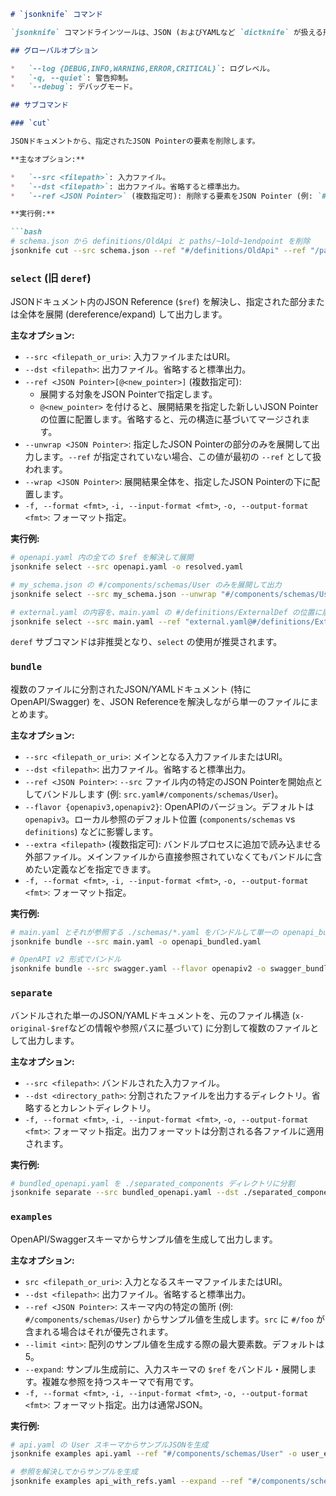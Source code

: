 ```markdown
# `jsonknife` コマンド

`jsonknife` コマンドラインツールは、JSON (およびYAMLなど `dictknife` が扱える形式) ドキュメント、特にJSON Reference (`$ref`) を含むOpenAPI/Swaggerのようなスキーマファイルを扱うための特化した機能を提供します。

## グローバルオプション

*   `--log {DEBUG,INFO,WARNING,ERROR,CRITICAL}`: ログレベル。
*   `-q, --quiet`: 警告抑制。
*   `--debug`: デバッグモード。

## サブコマンド

### `cut`

JSONドキュメントから、指定されたJSON Pointerの要素を削除します。

**主なオプション:**

*   `--src <filepath>`: 入力ファイル。
*   `--dst <filepath>`: 出力ファイル。省略すると標準出力。
*   `--ref <JSON Pointer>` (複数指定可): 削除する要素をJSON Pointer (例: `#/definitions/User`, `/paths/~1users/get`) で指定します。

**実行例:**

```bash
# schema.json から definitions/OldApi と paths/~1old~1endpoint を削除
jsonknife cut --src schema.json --ref "#/definitions/OldApi" --ref "/paths/~1old~1endpoint" -o cleaned_schema.json
```

### `select` (旧 `deref`)

JSONドキュメント内のJSON Reference (`$ref`) を解決し、指定された部分または全体を展開 (dereference/expand) して出力します。

**主なオプション:**

*   `--src <filepath_or_uri>`: 入力ファイルまたはURI。
*   `--dst <filepath>`: 出力ファイル。省略すると標準出力。
*   `--ref <JSON Pointer>[@<new_pointer>]` (複数指定可):
    *   展開する対象をJSON Pointerで指定します。
    *   `@<new_pointer>` を付けると、展開結果を指定した新しいJSON Pointerの位置に配置します。省略すると、元の構造に基づいてマージされます。
*   `--unwrap <JSON Pointer>`: 指定したJSON Pointerの部分のみを展開して出力します。`--ref` が指定されていない場合、この値が最初の `--ref` として扱われます。
*   `--wrap <JSON Pointer>`: 展開結果全体を、指定したJSON Pointerの下に配置します。
*   `-f, --format <fmt>`, `-i, --input-format <fmt>`, `-o, --output-format <fmt>`: フォーマット指定。

**実行例:**

```bash
# openapi.yaml 内の全ての $ref を解決して展開
jsonknife select --src openapi.yaml -o resolved.yaml

# my_schema.json の #/components/schemas/User のみを展開して出力
jsonknife select --src my_schema.json --unwrap "#/components/schemas/User" -o user_schema.json

# external.yaml の内容を、main.yaml の #/definitions/ExternalDef の位置に展開
jsonknife select --src main.yaml --ref "external.yaml@#/definitions/ExternalDef" -o combined.yaml
```
`deref` サブコマンドは非推奨となり、`select` の使用が推奨されます。

### `bundle`

複数のファイルに分割されたJSON/YAMLドキュメント (特にOpenAPI/Swagger) を、JSON Referenceを解決しながら単一のファイルにまとめます。

**主なオプション:**

*   `--src <filepath_or_uri>`: メインとなる入力ファイルまたはURI。
*   `--dst <filepath>`: 出力ファイル。省略すると標準出力。
*   `--ref <JSON Pointer>`: `--src` ファイル内の特定のJSON Pointerを開始点としてバンドルします (例: `src.yaml#/components/schemas/User`)。
*   `--flavor {openapiv3,openapiv2}`: OpenAPIのバージョン。デフォルトは `openapiv3`。ローカル参照のデフォルト位置 (`components/schemas` vs `definitions`) などに影響します。
*   `--extra <filepath>` (複数指定可): バンドルプロセスに追加で読み込ませる外部ファイル。メインファイルから直接参照されていなくてもバンドルに含めたい定義などを指定できます。
*   `-f, --format <fmt>`, `-i, --input-format <fmt>`, `-o, --output-format <fmt>`: フォーマット指定。

**実行例:**

```bash
# main.yaml とそれが参照する ./schemas/*.yaml をバンドルして単一の openapi_bundled.yaml を作成
jsonknife bundle --src main.yaml -o openapi_bundled.yaml

# OpenAPI v2 形式でバンドル
jsonknife bundle --src swagger.yaml --flavor openapiv2 -o swagger_bundled.yaml
```

### `separate`

バンドルされた単一のJSON/YAMLドキュメントを、元のファイル構造 (`x-original-$ref`などの情報や参照パスに基づいて) に分割して複数のファイルとして出力します。

**主なオプション:**

*   `--src <filepath>`: バンドルされた入力ファイル。
*   `--dst <directory_path>`: 分割されたファイルを出力するディレクトリ。省略するとカレントディレクトリ。
*   `-f, --format <fmt>`, `-i, --input-format <fmt>`, `-o, --output-format <fmt>`: フォーマット指定。出力フォーマットは分割される各ファイルに適用されます。

**実行例:**

```bash
# bundled_openapi.yaml を ./separated_components ディレクトリに分割
jsonknife separate --src bundled_openapi.yaml --dst ./separated_components --output-format yaml
```

### `examples`

OpenAPI/Swaggerスキーマからサンプル値を生成して出力します。

**主なオプション:**

*   `src <filepath_or_uri>`: 入力となるスキーマファイルまたはURI。
*   `--dst <filepath>`: 出力ファイル。省略すると標準出力。
*   `--ref <JSON Pointer>`: スキーマ内の特定の箇所 (例: `#/components/schemas/User`) からサンプル値を生成します。`src` に `#/foo` が含まれる場合はそれが優先されます。
*   `--limit <int>`: 配列のサンプル値を生成する際の最大要素数。デフォルトは5。
*   `--expand`: サンプル生成前に、入力スキーマの `$ref` をバンドル・展開します。複雑な参照を持つスキーマで有用です。
*   `-f, --format <fmt>`, `-i, --input-format <fmt>`, `-o, --output-format <fmt>`: フォーマット指定。出力は通常JSON。

**実行例:**

```bash
# api.yaml の User スキーマからサンプルJSONを生成
jsonknife examples api.yaml --ref "#/components/schemas/User" -o user_example.json

# 参照を解決してからサンプルを生成
jsonknife examples api_with_refs.yaml --expand --ref "#/components/schemas/ComplexObject"
```
```
